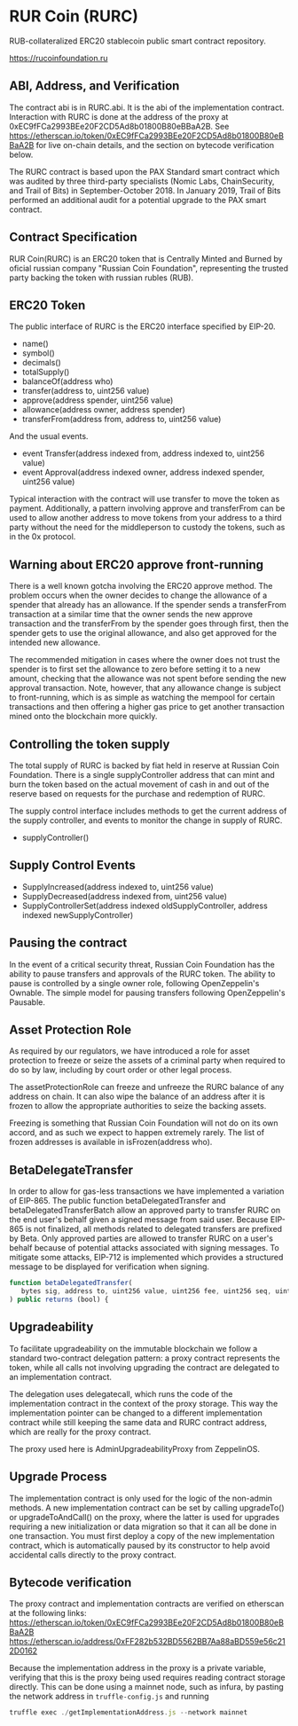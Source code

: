 # RUR Coin (RURC)
RUB-collateralized ERC20 stablecoin public smart contract repository.

https://rucoinfoundation.ru

## ABI, Address, and Verification
The contract abi is in RURC.abi. It is the abi of the implementation contract. Interaction with RURC is done at the address of the proxy at 0xEC9fFCa2993BEe20F2CD5Ad8b01800B80eBBaA2B. See https://etherscan.io/token/0xEC9fFCa2993BEe20F2CD5Ad8b01800B80eBBaA2B for live on-chain details, and the section on bytecode verification below.

The RURC contract is based upon the PAX Standard smart contract which was audited by three third-party specialists (Nomic Labs, ChainSecurity, and Trail of Bits) in September-October 2018. In January 2019, Trail of Bits performed an additional audit for a potential upgrade to the PAX smart contract.

## Contract Specification
RUR Coin(RURC) is an ERC20 token that is Centrally Minted and Burned by oficial russian company "Russian Coin Foundation", representing the trusted party backing the token with russian rubles (RUB).

## ERC20 Token
The public interface of RURC is the ERC20 interface specified by EIP-20.
<ul>
 <li>name()</li>
 <li>symbol()</li>
 <li>decimals()</li>
 <li>totalSupply()</li>
 <li>balanceOf(address who)</li>
 <li>transfer(address to, uint256 value)</li>
 <li>approve(address spender, uint256 value)</li>
 <li>allowance(address owner, address spender)</li>
 <li>transferFrom(address from, address to, uint256 value)</li>
</ul>

And the usual events.
<ul>
 <li>event Transfer(address indexed from, address indexed to, uint256 value)</li>
 <li>event Approval(address indexed owner, address indexed spender, uint256 value)</li>
</ul>

Typical interaction with the contract will use transfer to move the token as payment. Additionally, a pattern involving approve and transferFrom can be used to allow another address to move tokens from your address to a third party without the need for the middleperson to custody the tokens, such as in the 0x protocol.

## Warning about ERC20 approve front-running
There is a well known gotcha involving the ERC20 approve method. The problem occurs when the owner decides to change the allowance of a spender that already has an allowance. If the spender sends a transferFrom transaction at a similar time that the owner sends the new approve transaction and the transferFrom by the spender goes through first, then the spender gets to use the original allowance, and also get approved for the intended new allowance.

The recommended mitigation in cases where the owner does not trust the spender is to first set the allowance to zero before setting it to a new amount, checking that the allowance was not spent before sending the new approval transaction. Note, however, that any allowance change is subject to front-running, which is as simple as watching the mempool for certain transactions and then offering a higher gas price to get another transaction mined onto the blockchain more quickly.

## Controlling the token supply
The total supply of RURC is backed by fiat held in reserve at Russian Coin Foundation. There is a single supplyController address that can mint and burn the token based on the actual movement of cash in and out of the reserve based on requests for the purchase and redemption of RURC.

The supply control interface includes methods to get the current address of the supply controller, and events to monitor the change in supply of RURC.
<ul>
 <li>supplyController()</li>
</ul>

## Supply Control Events
<ul>
 <li>SupplyIncreased(address indexed to, uint256 value)</li>
 <li>SupplyDecreased(address indexed from, uint256 value)</li>
 <li>SupplyControllerSet(address indexed oldSupplyController, address indexed newSupplyController)</li>
</ul>

## Pausing the contract
In the event of a critical security threat, Russian Coin Foundation has the ability to pause transfers and approvals of the RURC token. The ability to pause is controlled by a single owner role, following OpenZeppelin's Ownable. The simple model for pausing transfers following OpenZeppelin's Pausable.

## Asset Protection Role
As required by our regulators, we have introduced a role for asset protection to freeze or seize the assets of a criminal party when required to do so by law, including by court order or other legal process.

The assetProtectionRole can freeze and unfreeze the RURC balance of any address on chain. It can also wipe the balance of an address after it is frozen to allow the appropriate authorities to seize the backing assets.

Freezing is something that Russian Coin Foundation will not do on its own accord, and as such we expect to happen extremely rarely. The list of frozen addresses is available in isFrozen(address who).

## BetaDelegateTransfer
In order to allow for gas-less transactions we have implemented a variation of EIP-865. The public function betaDelegatedTransfer and betaDelegatedTransferBatch allow an approved party to transfer RURC on the end user's behalf given a signed message from said user. Because EIP-865 is not finalized, all methods related to delegated transfers are prefixed by Beta. Only approved parties are allowed to transfer RURC on a user's behalf because of potential attacks associated with signing messages. To mitigate some attacks, EIP-712 is implemented which provides a structured message to be displayed for verification when signing.
```javascript
function betaDelegatedTransfer(
   bytes sig, address to, uint256 value, uint256 fee, uint256 seq, uint256 deadline
) public returns (bool) {
```
## Upgradeability
To facilitate upgradeability on the immutable blockchain we follow a standard two-contract delegation pattern: a proxy contract represents the token, while all calls not involving upgrading the contract are delegated to an implementation contract.

The delegation uses delegatecall, which runs the code of the implementation contract in the context of the proxy storage. This way the implementation pointer can be changed to a different implementation contract while still keeping the same data and RURC contract address, which are really for the proxy contract.

The proxy used here is AdminUpgradeabilityProxy from ZeppelinOS.

## Upgrade Process
The implementation contract is only used for the logic of the non-admin methods. A new implementation contract can be set by calling upgradeTo() or upgradeToAndCall() on the proxy, where the latter is used for upgrades requiring a new initialization or data migration so that it can all be done in one transaction. You must first deploy a copy of the new implementation contract, which is automatically paused by its constructor to help avoid accidental calls directly to the proxy contract.

## Bytecode verification
The proxy contract and implementation contracts are verified on etherscan at the following links: https://etherscan.io/token/0xEC9fFCa2993BEe20F2CD5Ad8b01800B80eBBaA2B https://etherscan.io/address/0xFF282b532BD5562BB7Aa88aBD559e56c212D0162

Because the implementation address in the proxy is a private variable, verifying that this is the proxy being used requires reading contract storage directly. This can be done using a mainnet node, such as infura, by pasting the network address in ```truffle-config.js``` and running
```javascript
truffle exec ./getImplementationAddress.js --network mainnet
```